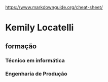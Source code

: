 https://www.markdownguide.org/cheat-sheet/

# Kemily Locatelli

## formação
### Técnico em informática
### Engenharia de Produção


